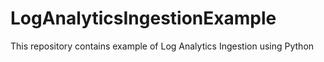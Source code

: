 # LogAnalyticsIngestionExample
This repository contains example of Log Analytics Ingestion using Python
